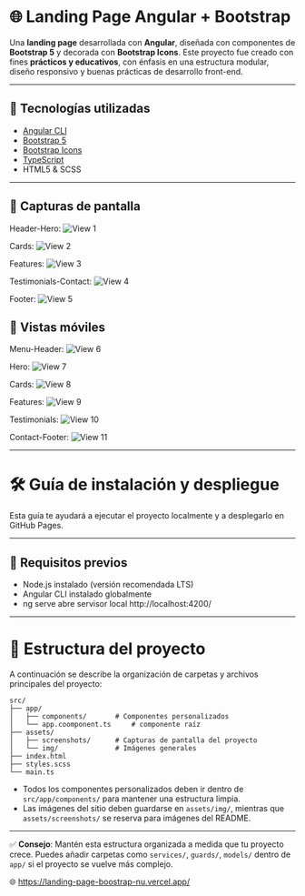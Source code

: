 # 🌐 Landing Page Angular + Bootstrap

Una **landing page** desarrollada con **Angular**, diseñada con componentes de **Bootstrap 5** y decorada con **Bootstrap Icons**. Este proyecto fue creado con fines **prácticos y educativos**, con énfasis en una estructura modular, diseño responsivo y buenas prácticas de desarrollo front-end.

---

## 🚀 Tecnologías utilizadas

- [Angular CLI](https://angular.io/)
- [Bootstrap 5](https://getbootstrap.com/)
- [Bootstrap Icons](https://icons.getbootstrap.com/)
- [TypeScript](https://www.typescriptlang.org/)
- HTML5 & SCSS

---

## 📸 Capturas de pantalla

Header-Hero:
![View 1](https://raw.githubusercontent.com/Mgroyes/Landing-page-Boostrap/master/src/assets/img/view1.png)

Cards:
![View 2](https://raw.githubusercontent.com/Mgroyes/Landing-page-Boostrap/master/src/assets/img/view2.png)

Features:
![View 3](https://raw.githubusercontent.com/Mgroyes/Landing-page-Boostrap/master/src/assets/img/view3.png)

Testimonials-Contact:
![View 4](https://raw.githubusercontent.com/Mgroyes/Landing-page-Boostrap/master/src/assets/img/view4.png)

Footer:
![View 5](https://raw.githubusercontent.com/Mgroyes/Landing-page-Boostrap/master/src/assets/img/view5.png)

## 📱 Vistas móviles

Menu-Header:
![View 6](https://raw.githubusercontent.com/Mgroyes/Landing-page-Boostrap/master/src/assets/img/view6.png)

Hero:
![View 7](https://raw.githubusercontent.com/Mgroyes/Landing-page-Boostrap/master/src/assets/img/view7.png)

Cards:
![View 8](https://raw.githubusercontent.com/Mgroyes/Landing-page-Boostrap/master/src/assets/img/view8.png)

Features:
![View 9](https://raw.githubusercontent.com/Mgroyes/Landing-page-Boostrap/master/src/assets/img/view9.png)

Testimonials:
![View 10](https://raw.githubusercontent.com/Mgroyes/Landing-page-Boostrap/master/src/assets/img/view10.png)

Contact-Footer:
![View 11](https://raw.githubusercontent.com/Mgroyes/Landing-page-Boostrap/master/src/assets/img/view11.png)

---

# 🛠️ Guía de instalación y despliegue

Esta guía te ayudará a ejecutar el proyecto localmente y a desplegarlo en GitHub Pages.

---

## 🧩 Requisitos previos

- Node.js instalado (versión recomendada LTS)
- Angular CLI instalado globalmente
- ng serve abre servisor local http://localhost:4200/
---

# 📁 Estructura del proyecto

A continuación se describe la organización de carpetas y archivos principales del proyecto:

```
src/
├── app/
│   ├── components/       # Componentes personalizados
│   └── app.coomponent.ts     # componente raíz
├── assets/
│   ├── screenshots/      # Capturas de pantalla del proyecto
│   └── img/              # Imágenes generales
├── index.html
├── styles.scss
└── main.ts
```

- Todos los componentes personalizados deben ir dentro de `src/app/components/` para mantener una estructura limpia.
- Las imágenes del sitio deben guardarse en `assets/img/`, mientras que `assets/screenshots/` se reserva para imágenes del README.

---

✅ **Consejo**: Mantén esta estructura organizada a medida que tu proyecto crece. Puedes añadir carpetas como `services/`, `guards/`, `models/` dentro de `app/` si el proyecto se vuelve más complejo.

🌐 https://landing-page-boostrap-nu.vercel.app/






